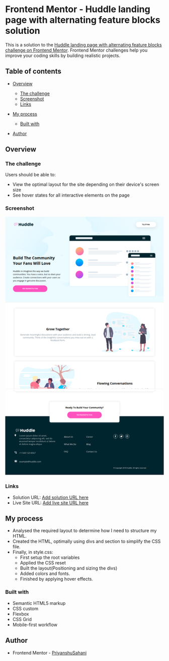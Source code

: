 # Frontend Mentor - Huddle landing page with alternating feature blocks solution

This is a solution to the [Huddle landing page with alternating feature blocks challenge on Frontend Mentor](https://www.frontendmentor.io/challenges/huddle-landing-page-with-alternating-feature-blocks-5ca5f5981e82137ec91a5100). Frontend Mentor challenges help you improve your coding skills by building realistic projects. 

## Table of contents

- [Overview](#overview)
  - [The challenge](#the-challenge)
  - [Screenshot](#screenshot)
  - [Links](#links)
- [My process](#my-process)
  - [Built with](#built-with)
  
- [Author](#author)


## Overview

### The challenge

Users should be able to:

- View the optimal layout for the site depending on their device's screen size
- See hover states for all interactive elements on the page

### Screenshot

![Header](./Output/live-site-ss-1.png)
![Main](./Output/live-site-ss-2.png)
![Footer](./Output/live-site-ss-3.png)

### Links

- Solution URL: [Add solution URL here](https://your-solution-url.com)
- Live Site URL: [Add live site URL here](https://your-live-site-url.com)

## My process

- Analysed the required layout to determine how I need to structure my HTML.
- Created the HTML, optimally using divs and section to simplify the CSS file.
- Finally, in style.css:
	- First setup the root variables
	- Applied the CSS reset
	- Built the layout(Positioning and sizing the divs)
	- Added colors and fonts.
	- Finished by applying hover effects.

### Built with

- Semantic HTML5 markup
- CSS custom 
- Flexbox
- CSS Grid
- Mobile-first workflow


## Author

- Frontend Mentor - [PriyanshuSahani](https://www.frontendmentor.io/profile/PriyanshuSahani)

